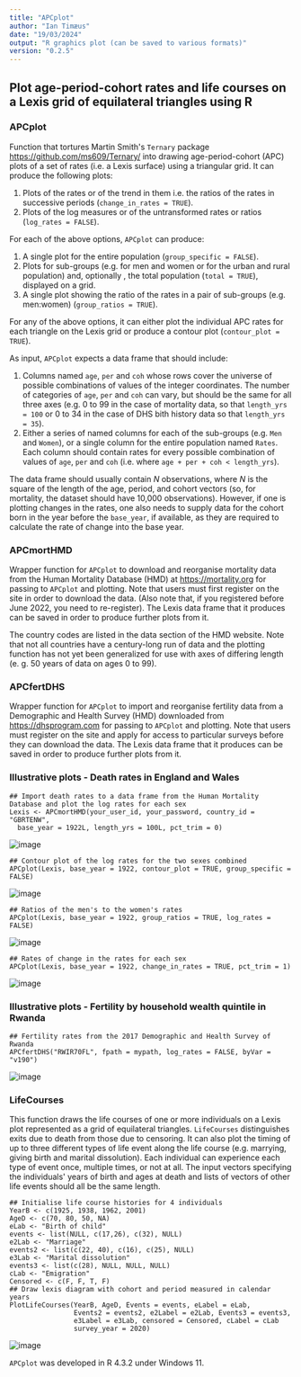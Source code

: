 ```yaml
---
title: "APCplot"
author: "Ian Timæus"
date: "19/03/2024"
output: "R graphics plot (can be saved to various formats)"
version: "0.2.5"
---
```


## Plot age-period-cohort rates and life courses on a Lexis grid of equilateral triangles using R

### APCplot
Function that tortures Martin Smith's `Ternary` package <https://github.com/ms609/Ternary/> into drawing age-period-cohort (APC) plots of a set of rates (i.e. a Lexis surface) using a triangular grid. It can produce the following plots:
1. Plots of the rates or of the trend in them i.e. the ratios of the rates in successive periods (`change_in_rates = TRUE`).
2. Plots of the log measures or of the untransformed rates or ratios (`log_rates = FALSE`).

For each of the above options, `APCplot` can produce:
1. A single plot for the entire population (`group_specific = FALSE`).
2. Plots for sub-groups (e.g. for men and women or for the urban and rural population) and, optionally , the total population (`total = TRUE`), displayed on a grid.
3. A single plot showing the ratio of the rates in a pair of sub-groups (e.g. men:women) (`group_ratios = TRUE`).

For any of the above options, it can either plot the individual APC rates for each triangle on the Lexis grid or produce a contour plot (`contour_plot = TRUE`).

As input, `APCplot` expects a data frame that should include:
1. Columns named `age`, `per` and `coh` whose rows cover the universe of possible combinations of values of the integer coordinates. The number of categories of `age`, `per` and `coh` can vary, but should be the same for all three axes (e.g. 0 to 99 in the case of mortality data, so that `length_yrs = 100` or 0 to 34 in the case of DHS bith history data so that `length_yrs = 35`).
2. Either a series of named columns for each of the sub-groups (e.g. `Men` and `Women`), or a single column for the entire population named `Rates`. Each column should contain rates for every possible combination of values of `age`, `per` and `coh` (i.e. where `age + per + coh < length_yrs`).

The data frame should usually contain *N* observations, where *N* is the square of the length of the age, period, and cohort vectors (so, for mortality, the dataset should have 10,000 observations). However, if one is plotting changes in the rates, one also needs to supply data for the cohort born in the year before the `base_year`, if available, as they are required to calculate the rate of change into the base year.

### APCmortHMD
Wrapper function for `APCplot` to download and reorganise mortality data from the Human Mortality Database (HMD) at <https://mortality.org> for passing to `APCplot` and plotting. Note that users must first register on the site in order to download the data. (Also note that, if you registered before June 2022, you need to re-register). The Lexis data frame that it produces can be saved in order to produce further plots from it.

The country codes are listed in the data section of the HMD website. Note that not all countries have a century-long run of data and the plotting function has not yet been generalized for use with axes of differing length (e. g. 50 years of data on ages 0 to 99).

### APCfertDHS
Wrapper function for `APCplot` to import and reorganise fertility data from a Demographic and Health Survey (HMD) downloaded from <https://dhsprogram.com> for passing to `APCplot` and plotting.  Note that users must register on the site and apply for access to particular surveys before they can download the data. The Lexis data frame that it produces can be saved in order to produce further plots from it.

### Illustrative plots - Death rates in England and Wales
```
## Import death rates to a data frame from the Human Mortality Database and plot the log rates for each sex
Lexis <- APCmortHMD(your_user_id, your_password, country_id = "GBRTENW",
  base_year = 1922L, length_yrs = 100L, pct_trim = 0)
```
![image](https://github.com/BugBunny/APCplot/assets/10499045/f5a3b785-010e-4648-b759-5e1d86308de4)

```
## Contour plot of the log rates for the two sexes combined
APCplot(Lexis, base_year = 1922, contour_plot = TRUE, group_specific = FALSE)
```
![image](https://github.com/BugBunny/APCplot/assets/10499045/bdcdef6d-3d23-4fa0-a8c0-de039279a610)

```
## Ratios of the men's to the women's rates
APCplot(Lexis, base_year = 1922, group_ratios = TRUE, log_rates = FALSE)
```
![image](https://github.com/BugBunny/APCplot/assets/10499045/f1318902-f2dc-49b2-9e48-7f05e5e96ccc)

```
## Rates of change in the rates for each sex
APCplot(Lexis, base_year = 1922, change_in_rates = TRUE, pct_trim = 1)
```
![image](https://github.com/BugBunny/APCplot/assets/10499045/4f2f74a3-85b8-41a5-96e9-2ea8b88e2e6c)


### Illustrative plots - Fertility by household wealth quintile in Rwanda
```
## Fertility rates from the 2017 Demographic and Health Survey of Rwanda
APCfertDHS("RWIR70FL", fpath = mypath, log_rates = FALSE, byVar = "v190")
```
![image](https://github.com/BugBunny/APCplot/assets/10499045/bcc40bf4-94e7-4204-b8c8-67fd6c096119)




### LifeCourses
This function draws the life courses of one or more individuals on a Lexis plot represented as a grid of equilateral triangles. `LifeCourses` distinguishes exits due to death from those due to censoring. It can also plot the timing of up to three different types of life event along the life course (e.g. marrying, giving birth and marital dissolution). Each individual can experience each type of event once, multiple times, or not at all. The input vectors specifying the individuals' years of birth and ages at death and lists of vectors of other life events should all be the same length.
```
## Initialise life course histories for 4 individuals
YearB <- c(1925, 1938, 1962, 2001)
AgeD <- c(70, 80, 50, NA)
eLab <- "Birth of child"
events <- list(NULL, c(17,26), c(32), NULL)
e2Lab <- "Marriage"
events2 <- list(c(22, 40), c(16), c(25), NULL)
e3Lab <- "Marital dissolution"
events3 <- list(c(28), NULL, NULL, NULL)
cLab <- "Emigration"
Censored <- c(F, F, T, F)
## Draw lexis diagram with cohort and period measured in calendar years
PlotLifeCourses(YearB, AgeD, Events = events, eLabel = eLab,  
                Events2 = events2, e2Label = e2Lab, Events3 = events3, 
                e3Label = e3Lab, censored = Censored, cLabel = cLab
                survey_year = 2020)
```
![image](https://github.com/BugBunny/APCplot/assets/10499045/61ca6ccf-ae36-4393-b1be-f6d3ad148614)




`APCplot` was developed in R 4.3.2 under Windows 11.
